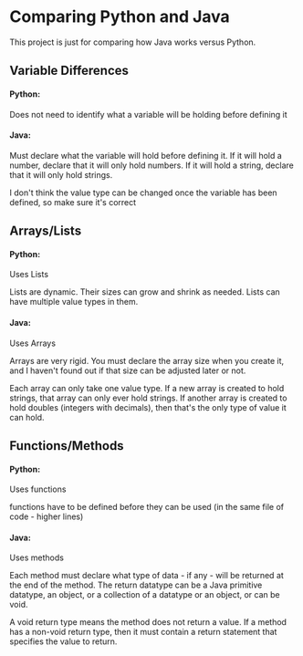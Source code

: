 # Comparing Python and Java

This project is just for comparing how Java works versus Python.

## Variable Differences

#### Python:
Does not need to identify what a variable will be holding before defining it

#### Java:
Must declare what the variable will hold before defining it. If it will hold a number, declare that it will only hold numbers. If it will hold a string, declare
that it will only hold strings.

I don't think the value type can be changed once the variable has been defined, so make sure it's correct

## Arrays/Lists

#### Python:
Uses Lists

Lists are dynamic. Their sizes can grow and shrink as needed. Lists can have multiple value types in them.

#### Java:
Uses Arrays

Arrays are very rigid. You must declare the array size when you create it, and I haven't found out if that size can be adjusted later or not.

Each array can only take one value type. If a new array is created to hold strings,
that array can only ever hold strings. If another array is created to hold doubles (integers with decimals), then that's the only type of value it can hold.

## Functions/Methods

#### Python:
Uses functions

functions have to be defined before they can be used (in the same file of code - higher lines)

#### Java:
Uses methods

Each method must declare what type of data - if any - will be returned at the end of the method. The return datatype can be a Java primitive datatype, an object, or a collection of a datatype or an object, or can be void.

A void return type means the method does not return a value. If a method has a non-void return type, then it must contain a return statement that specifies the value to return.
